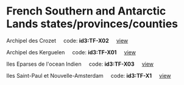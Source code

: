 # French Southern and Antarctic Lands states/provinces/counties
Archipel des Crozet&nbsp;&nbsp;&nbsp;&nbsp;&nbsp;code: **id3:TF-X02**&nbsp;&nbsp;&nbsp;&nbsp;&nbsp;[view](../export/geojson/medium/id3/tf/x02.geojson)&nbsp;&nbsp;&nbsp;&nbsp;&nbsp;


Archipel des Kerguelen&nbsp;&nbsp;&nbsp;&nbsp;&nbsp;code: **id3:TF-X01**&nbsp;&nbsp;&nbsp;&nbsp;&nbsp;[view](../export/geojson/medium/id3/tf/x01.geojson)&nbsp;&nbsp;&nbsp;&nbsp;&nbsp;


Iles Eparses de l'ocean Indien&nbsp;&nbsp;&nbsp;&nbsp;&nbsp;code: **id3:TF-X03**&nbsp;&nbsp;&nbsp;&nbsp;&nbsp;[view](../export/geojson/medium/id3/tf/x03.geojson)&nbsp;&nbsp;&nbsp;&nbsp;&nbsp;


Iles Saint-Paul et Nouvelle-Amsterdam&nbsp;&nbsp;&nbsp;&nbsp;&nbsp;code: **id3:TF-X1**&nbsp;&nbsp;&nbsp;&nbsp;&nbsp;[view](../export/geojson/medium/id3/tf/x1.geojson)&nbsp;&nbsp;&nbsp;&nbsp;&nbsp;

